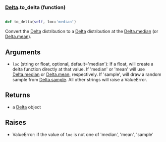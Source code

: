 ### [Delta](Delta.md).to_delta (function)


```py

def to_delta(self, loc='median')

```



Convert the [Delta](Delta.md) distribution to a [Delta](Delta.md) distribution at the
[Delta.median](Delta.median.md) (or [Delta.mean](Delta.mean.md)).

Arguments
------------
* `loc` (string or float, optional, default='median'):  If a float,
    will create a delta function directly at that value.  If 'median' or
    'mean' will use [Delta.median](Delta.median.md) or [Delta.mean](Delta.mean.md), respectively.
    If 'sample', will draw a random sample from [Delta.sample](Delta.sample.md).
    All other strings will raise a ValueError.

Returns
-----------
* a [Delta](Delta.md) object

Raises
----------
* ValueError: if the value of `loc` is not one of 'median', 'mean', 'sample'

